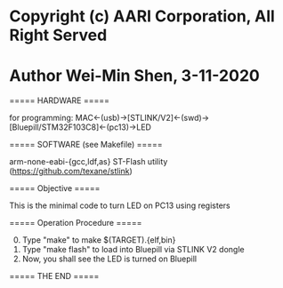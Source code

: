 # Copyright (c) AARI Corporation, All Right Served
# Author Wei-Min Shen, 3-11-2020

===== HARDWARE =====

for programming:
MAC<-(usb)->[STLINK/V2]<-(swd)->[Bluepill/STM32F103C8]<-(pc13)->LED

===== SOFTWARE (see Makefile) =====

arm-none-eabi-{gcc,ldf,as}
ST-Flash utility (https://github.com/texane/stlink)

===== Objective =====

This is the minimal code to turn LED on PC13 using registers

===== Operation Procedure =====

0. Type "make" to make $(TARGET).{elf,bin}
1. Type "make flash" to load into Bluepill via STLINK V2 dongle
2. Now, you shall see the LED is turned on Bluepill

===== THE END =====

